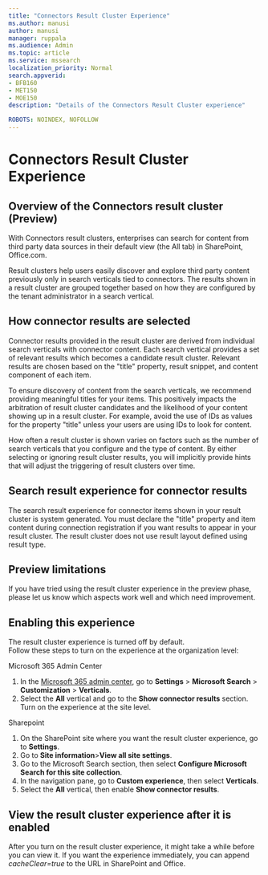 ```yaml
---
title: "Connectors Result Cluster Experience"
ms.author: manusi
author: manusi
manager: ruppala
ms.audience: Admin
ms.topic: article
ms.service: mssearch
localization_priority: Normal
search.appverid:
- BFB160
- MET150
- MOE150
description: "Details of the Connectors Result Cluster experience"

ROBOTS: NOINDEX, NOFOLLOW
---
```

# Connectors Result Cluster Experience 

## Overview of the Connectors result cluster (Preview)  
 With Connectors result clusters, enterprises can search for content from third party data sources in their default view (the All tab) in SharePoint, Office.com. 

Result clusters help users easily discover and explore third party content previously only in search verticals tied to connectors. The results shown in a result cluster are grouped together based on how they are configured by the tenant administrator in a search vertical.  

## How connector results are selected  
Connector results provided in the result cluster are derived from individual search verticals with connector content. Each search vertical provides a set of relevant results which becomes a candidate result cluster. Relevant results are chosen based on the "title" property, result snippet, and content component of each item. 

To ensure discovery of content from the search verticals, we recommend providing meaningful titles for your items. This positively impacts the arbitration of result cluster candidates and the likelihood of your content showing up in a result cluster. For example, avoid the use of IDs as values for the property "title" unless your users are using IDs to look for content. 

How often a result cluster is shown varies on factors such as the number of search verticals that you configure and the type of content. By either selecting or ignoring result cluster results, you will implicitly provide hints that will adjust the triggering of result clusters over time.

## Search result experience for connector results
The search result experience for connector items shown in your result cluster is system generated. You must declare the "title" property and item content during connection registration if you want results to appear in your result cluster. The result cluster does not use result layout defined using result type.

## Preview limitations  
If you have tried using the result cluster experience in the preview phase, please let us know which aspects work well and which need improvement.

## Enabling this experience   
The result cluster experience is turned off by default.  
Follow these steps to turn on the experience at the organization level:   

Microsoft 365 Admin Center
1.	In the [Microsoft 365 admin center](https://admin.microsoft.com/), go to **Settings** > **Microsoft Search** > **Customization** > **Verticals**.  
2.	Select  the **All** vertical and go to the **Show connector results** section. Turn on the experience at the site level. 

Sharepoint
1. On the SharePoint site where you want the result cluster experience, go to **Settings**. 
2. 	Go to **Site information**>**View all site settings**. 
3.	Go to the Microsoft Search section, then select **Configure Microsoft Search for this site collection**.
4.	In the navigation pane, go to **Custom experience**, then select **Verticals**. 
5.	Select the **All** vertical, then enable **Show connector results**.

## View the result cluster experience after it is enabled
After you turn on the result cluster experience, it might take a while before you can view it. If you want the experience immediately, you can append *cacheClear=true* to the URL in SharePoint and Office.  

